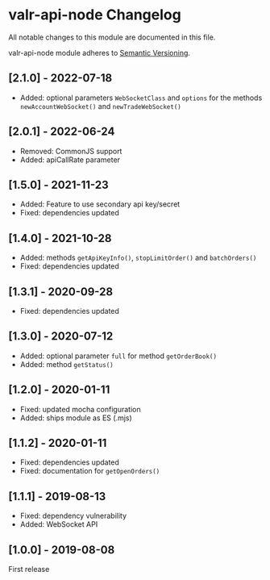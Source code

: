 # valr-api-node Changelog

All notable changes to this module are documented in this file.

valr-api-node module adheres to [Semantic Versioning](http://semver.org/).

## [2.1.0] - 2022-07-18
* Added: optional parameters `WebSocketClass` and `options` for the methods `newAccountWebSocket()` and `newTradeWebSocket()` 


## [2.0.1] - 2022-06-24
* Removed: CommonJS support
* Added: apiCallRate parameter


## [1.5.0] - 2021-11-23
* Added: Feature to use secondary api key/secret 
* Fixed: dependencies updated

## [1.4.0] - 2021-10-28
* Added: methods `getApiKeyInfo()`, `stopLimitOrder()` and `batchOrders()` 
* Fixed: dependencies updated

## [1.3.1] - 2020-09-28
* Fixed: dependencies updated

## [1.3.0] - 2020-07-12
* Added: optional parameter `full` for method `getOrderBook()`
* Added: method `getStatus()`

## [1.2.0] - 2020-01-11

* Fixed: updated mocha configuration
* Added: ships module as ES (.mjs)

## [1.1.2] - 2020-01-11

* Fixed: dependencies updated
* Fixed: documentation for `getOpenOrders()` 

## [1.1.1] - 2019-08-13 

* Fixed: dependency vulnerability
* Added: WebSocket API

## [1.0.0] - 2019-08-08

First release

